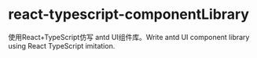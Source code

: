 # react-typescript-componentLibrary
使用React+TypeScript仿写 antd UI组件库。Write antd UI component library using React TypeScript imitation.

